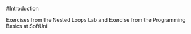 #Introduction

Exercises from the Nested Loops Lab and Exercise from the Programming Basics at SoftUni
